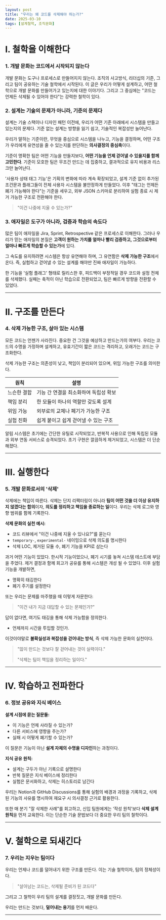 ```yaml
---
layout: post
title: "우리는 왜 코드를 삭제해야 하는가?"
date: 2025-03-10
tags: [설계철학, 조직문화]
---
```


# I. 철학을 이해한다

### 1. 개발 문화는 코드에서 시작되지 않는다

개발 문화는 도구나 프로세스로 만들어지지 않는다. 조직의 사고방식, 리더십의 기준, 그리고 팀이 공유하는 기술 철학에서 시작된다. 이 글은 우리가 어떻게 설계하고, 어떤 철학으로 개발 문화를 만들어가고 있는지에 대한 이야기다. 그리고 그 중심에는 "코드는 언제든 삭제될 수 있어야 한다"는 강력한 철학이 있다.

### 2. 설계는 기술의 문제가 아니라, 기준의 문제다

설계는 기술 스택이나 디자인 패턴 이전에, 우리가 어떤 기준 아래에서 시스템을 만들고 있는지의 문제다. 기준 없는 설계는 방향을 잃기 쉽고, 기술적인 복잡성만 늘어난다.

우리가 말하는 기준이란, 무엇을 중심으로 시스템을 나누고, 기능을 결정하며, 어떤 구조가 우리에게 유연성을 줄 수 있는지를 판단하는 **의사결정의 중심축**이다.

기준이 명확한 팀은 어떤 기능을 만들지보다, **어떤 기능을 언제 걷어낼 수 있을지를 함께 고민한다**. 기준이 모호한 팀은 무조건 만드는 데 집중하고, 결과적으로 유지 비용과 리스크만 늘어난다.

'사용자 상태 태그 기능'은 기획의 변화에 따라 계속 확장되었고, 설계 기준 없이 추가된 조건문과 플래그들이 전체 사용자 시스템을 불안정하게 만들었다. 이후 "태그는 언제든 폐기 가능해야 한다"는 기준을 세우고, 외부 JSON 스키마로 분리하여 실험 종료 시 제거 가능한 구조로 전환해야 한다. 

> "이건 나중에 지울 수 있는가?"
> 

### 3. 애자일은 도구가 아니라, 검증과 학습의 속도다

많은 팀이 애자일을 Jira, Sprint, Retrospective 같은 프로세스로 이해한다. 그러나 우리가 믿는 애자일의 본질은 **고객이 원하는 가치를 얼마나 빨리 검증하고, 그것으로부터 얼마나 빠르게 학습할 수 있는가**에 있다.

그 속도를 유지하려면 시스템은 항상 유연해야 하며, 그 유연함은 **삭제 가능한 구조**에서 온다. 즉, 실험하고 걷어낼 수 있는 설계를 해야만 진짜 애자일이 가능하다.

한 기능을 '실험 플래그' 형태로 릴리스한 후, 피드백이 부정적일 경우 코드와 설정 전체를 삭제했다. 실패는 축적이 아닌 학습으로 전환되었고, 팀은 빠르게 방향을 전환할 수 있었다.

---

# II. 구조를 만든다

### 4. 삭제 가능한 구조, 살아 있는 시스템

모든 코드는 언젠가 사라진다. 중요한 건 그것을 예상하고 만드는가의 여부다. 우리는 코드의 수명을 가정하며 설계하고, 유효기간이 짧은 코드는 격리하고, 오래가는 코드는 구조화한다.

삭제 가능한 구조는 의존성이 낮고, 책임이 분리되어 있으며, 위임 가능한 구조를 의미한다.

| 원칙 | 설명 |
| --- | --- |
| 느슨한 결합 | 기능 간 연결을 최소화하여 독립성 확보 |
| 책임 분리 | 한 모듈이 하나의 역할만 갖도록 설계 |
| 위임 가능 | 외부로의 교체나 폐기가 가능한 구조 |
| 실험 친화 | 쉽게 붙이고 쉽게 걷어낼 수 있는 구조 |

알림 시스템은 초기에는 간단한 유틸로 시작되었고, 반복적 사용으로 인해 독립된 모듈과 외부 연동 서비스로 승격되었다. 초기 구현은 깔끔하게 제거되었고, 시스템은 더 단순해졌다.

---

# III. 실행한다

### 5. 개발 문화로서의 '삭제'

삭제에는 책임이 따른다. 삭제는 단지 리팩터링이 아니라 **팀이 어떤 것을 더 이상 유지하지 않겠다는 합의**이자, **의도를 정리하고 책임을 종료하는 일**이다. 우리는 삭제 로그와 영향 범위를 함께 기록한다.

**삭제 문화의 실천 예시:**

- 코드 리뷰에서 "이건 나중에 지울 수 있나요?"를 묻는다
- `temporary-`, `experimental-` 네이밍으로 삭제 의도를 명시한다
- 삭제 LOC, 제거된 모듈 수, 폐기 기능을 KPI로 삼는다

과거 어떤 기능이 있았다. 
한시적 기능이었으나, 폐기 시기를 놓쳐 시스템 테스트에 부담을 주었다. 
제거 결정과 함께 회고가 공유를 통해 시스템은 개성 될 수 있었다. 
이후 실험 기능을 개발하면,
- 명확히 태깅한다
- 폐기 주기를 설정한다

또는 우리는 문제를 마주했을 때 이렇게 자문한다:

> "이건 내가 지금 대답할 수 있는 문제인가?"
> 

답이 없다면, 
여기도 태깅을 통해 삭제 가능함을 정의한다. 

- 언제까지 시간을 투입할 것인가. 

이것이야말로 **불확실성과 복잡성을 걷어내는 방식**, 즉 삭제 가능한 문화의 실천이다.

> "많이 만드는 것보다 잘 걷어내는 것이 실력이다."
> 
> 
> "삭제는 팀이 책임을 정리하는 일이다."
> 

---

# IV. 학습하고 전파한다

### 6. 정보 공유와 지식 베이스

**설계 시점에 묻는 질문들:**

- 이 기능은 언제 사라질 수 있는가?
- 다른 서비스에 영향을 주는가?
- 실패 시 어떻게 폐기할 수 있는가?

이 질문은 기능이 아닌 **설계 자체의 수명을 디자인**하는 과정이다.

**지식 공유 원칙:**

- 설계는 구두가 아닌 기록으로 설명한다
- 반복 질문은 지식 베이스에 정리한다
- 실험은 문서화하고, 삭제는 히스토리로 남긴다

우리는 Notion과 GitHub Discussions를 통해 실험의 배경과 과정을 기록하고, 삭제된 기능의 사유를 명시하여 재요구 시 의사결정 근거로 활용한다.

또한 매 분기 "잘 삭제한 사례"를 회고하고, 신입 팀원에게는 ‘작성 원칙’보다 **삭제 설계 원칙**을 먼저 교육한다. 
이는 단순한 기술 문법보다 더 중요한 우리 팀의 철학이다.

---

# V. 철학으로 되새긴다

### 7. 우리는 지우는 팀이다

우리는 언제나 코드를 덜어내기 위한 구조를 만든다. 
이는 기술 철학이자, 팀의 정체성이다.

> "살아남는 코드는, 삭제될 준비가 된 코드다"
> 

그리고 그 철학이 우리 팀의 설계를 결정짓고, 개발 문화를 만든다.

우리는 만드는 것보다, **덜어내는 용기**를 먼저 배운다.

---
